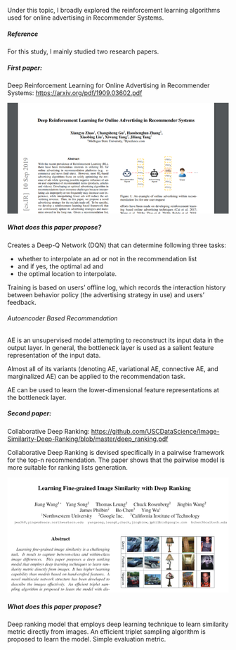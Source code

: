Under this topic, I broadly explored the reinforcement learning algorithms used for online advertising in Recommender Systems.

##### Reference
For this study, I mainly studied two research papers. 

##### First paper:
Deep Reinforcement Learning for Online Advertising in Recommender Systems: https://arxiv.org/pdf/1909.03602.pdf 

![Deep Reinforcement Learning for Online Advertising in Recommender Systems](https://github.com/Kaustubh-Sable/Independent-Study_RecommenderSystems/blob/master/Online_Advertising/Images/Paper1.png)

##### What does this paper propose?
Creates a Deep-Q Network (DQN) that can determine following three tasks:
* whether to interpolate an ad or not in the recommendation list
* and if yes, the optimal ad and
* the optimal location to interpolate.

Training is based on users’ offline log, which records the interaction history between behavior policy (the advertising strategy in use) and users’ feedback.

###### Autoencoder Based Recommendation
AE is an unsupervised model attempting to reconstruct its input data in the output layer. In general, the bottleneck layer is used as a salient feature representation of the input data. 

Almost all of its variants (denoting AE, variational AE, connective AE, and marginalized AE) can be applied to the recommendation task.

AE can be used to learn the lower-dimensional feature representations at the bottleneck layer.

##### Second paper:
Collaborative Deep Ranking: https://github.com/USCDataScience/Image-Similarity-Deep-Ranking/blob/master/deep_ranking.pdf 

Collaborative Deep Ranking is devised specifically in a pairwise framework for the top-n recommendation. The paper shows that the pairwise model is more suitable for ranking lists generation.

![Collaborative Deep Ranking](https://github.com/Kaustubh-Sable/Independent-Study_RecommenderSystems/blob/master/Online_Advertising/Images/Paper2.png)

##### What does this paper propose?
Deep ranking model that employs deep learning technique to learn similarity metric directly from images.
An efficient triplet sampling algorithm is proposed to learn the model.
Simple evaluation metric.
